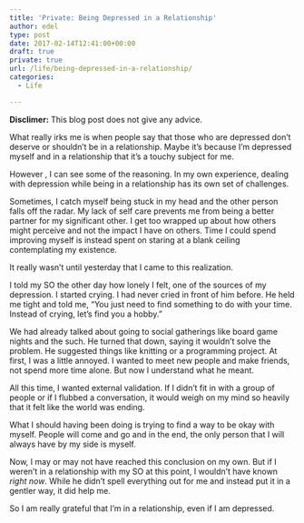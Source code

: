 ```yaml
---
title: 'Private: Being Depressed in a Relationship'
author: edel
type: post
date: 2017-02-14T12:41:00+00:00
draft: true
private: true
url: /life/being-depressed-in-a-relationship/
categories:
  - Life

---
```

**Disclimer:** This blog post does not give any advice.

What really irks me is when people say that those who are depressed don&#8217;t deserve or shouldn&#8217;t be in a relationship. Maybe it&#8217;s because I&#8217;m depressed myself and in a relationship that it&#8217;s a touchy subject for me.

However , I can see some of the reasoning. In my own experience, dealing with depression while being in a relationship has its own set of challenges.

Sometimes, I catch myself being stuck in my head and the other person falls off the radar. My lack of self care prevents me from being a better partner for my significant other. I get too wrapped up about how others might perceive and not the impact I have on others. Time I could spend improving myself is instead spent on staring at a blank ceiling contemplating my existence.

It really wasn&#8217;t until yesterday that I came to this realization.

I told my SO the other day how lonely I felt, one of the sources of my depression. I started crying. I had never cried in front of him before. He held me tight and told me, &#8220;You just need to find something to do with your time. Instead of crying, let&#8217;s find you a hobby.&#8221;

We had already talked about going to social gatherings like board game nights and the such. He turned that down, saying it wouldn&#8217;t solve the problem. He suggested things like knitting or a programming project. At first, I was a little annoyed. I wanted to meet new people and make friends, not spend more time alone. But now I understand what he meant.

All this time, I wanted external validation. If I didn&#8217;t fit in with a group of people or if I flubbed a conversation, it would weigh on my mind so heavily that it felt like the world was ending.

What I should having been doing is trying to find a way to be okay with myself. People will come and go and in the end, the only person that I will always have by my side is myself.

Now, I may or may not have reached this conclusion on my own. But if I weren&#8217;t in a relationship with my SO at this point, I wouldn&#8217;t have known _right now_. While he didn&#8217;t spell everything out for me and instead put it in a gentler way, it did help me.

So I am really grateful that I&#8217;m in a relationship, even if I am depressed.